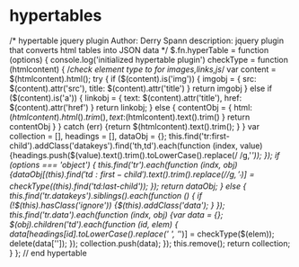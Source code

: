 # hypertables

/*
hypertable jquery plugin
Author: Derry Spann
description: jquery plugin that converts html tables into JSON data
*/
$.fn.hyperTable = function (options) {
    console.log('initialized hypertable plugin')
    checkType = function (htmlcontent) { /*check element type to for images,links,js*/
        var content = $(htmlcontent).html(); 
        try {
            if ($(content).is('img')) {
                imgobj = {
                    src: $(content).attr('src'),
                    title: $(content).attr('title')
                }
                return imgobj
            }
            else if ($(content).is('a')) {
                linkobj = {
                    text: $(content).attr('title'),
                    href: $(content).attr('href')
                }
                return linkobj;
            }
            else {
                contentObj = {
                    html:$(htmlcontent).html().trim(),
                    text:$(htmlcontent).text().trim()
                }
                return contentObj
            }
        }
        catch (err) {return $(htmlcontent).text().trim(); }
    }
    var collection = [], headings = [], dataObj = {}; 
        this.find('tr:first-child').addClass('datakeys').find('th,td').each(function (index, value) {headings.push($(value).text().trim().toLowerCase().replace(/ /g,'_')); }); 
    if (options === 'object') {
        this.find('tr').each(function (indx, obj) {dataObj[$(this).find('td:first-child').text().trim().replace(/ /g,'_')] = checkType($(this).find('td:last-child')); }); return dataObj; 
    } else {
        this.find('tr.datakeys').siblings().each(function () {
        	if (!$(this).hasClass('ignore')) {$(this).addClass('data'); } 
        }); 
    	this.find('tr.data').each(function (indx, obj) {var data = {}; 
	    	$(obj).children('td').each(function (id, elem) {
	    		data[headings[id].toLowerCase().replace(' ', '_')] = checkType($(elem)); delete(data['']); 
	    	}); 
	    	collection.push(data); 
    	}); 
    	this.remove();
    	return collection; 
    }
}; // end hypertable

